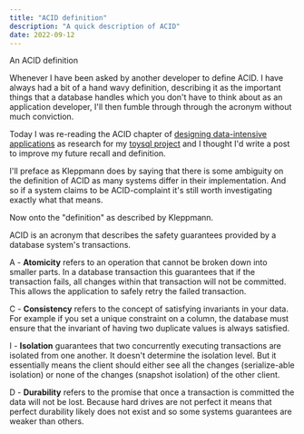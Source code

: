 ```yaml
---
title: "ACID definition"
description: "A quick description of ACID"
date: 2022-09-12
---
```


An ACID definition

Whenever I have been asked by another developer to define ACID. I have always had a bit of a hand wavy definition, describing it as the important things that a database handles which you don't have to think about as an application developer, I'll then fumble through through the acronym without much conviction. 

Today I was re-reading the ACID chapter of [designing data-intensive applications](https://www.amazon.com/Designing-Data-Intensive-Applications-Reliable-Maintainable/dp/1449373321) as research for my [toysql project](https://github.com/hobochild/toysql) and I thought I'd write a post to improve my future recall and definition.

I'll preface as Kleppmann does by saying that there is some ambiguity on the definition of ACID as many systems differ in their implementation. And so if a system claims to be ACID-complaint it's still worth investigating exactly what that means.

Now onto the "definition" as described by Kleppmann. 

ACID is an acronym that describes the safety guarantees provided by a database system's transactions.

A - **Atomicity** refers to an operation that cannot be broken down into smaller parts. In a database transaction this guarantees that if the transaction fails, all changes within that transaction will not be committed. This allows the application to safely retry the failed transaction. 

C - **Consistency** refers to the concept of satisfying invariants in your data. For example if you set a unique constraint on a column, the database must ensure that the invariant of having two duplicate values is always satisfied.

I - **Isolation** guarantees that two concurrently executing transactions are isolated from one another. It doesn't determine the isolation level. But it essentially means the client should either see all the changes (serialize-able isolation) or none of the changes (snapshot isolation) of the other client.

D - **Durability** refers to the promise that once a transaction is committed the data will not be lost. Because hard drives are not perfect it means that perfect durability likely does not exist and so some systems guarantees are weaker than others.
